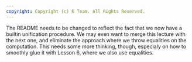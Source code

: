 ```yaml
---
copyright: Copyright (c) K Team. All Rights Reserved.
---
```


The README needs to be changed to reflect the fact that we now have a builtin
unification procedure.  We may even want to merge this lecture with the
next one, and eliminate the approach where we throw equalities on the computation.
This needs some more thinking, though, especialy on how to smoothly glue it
with Lesson 6, where we also use equalities.
